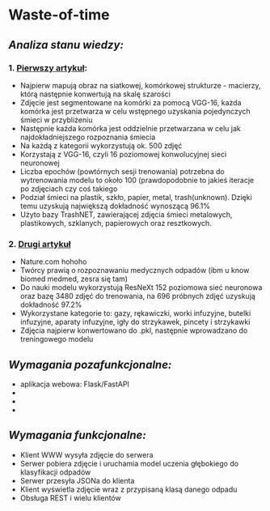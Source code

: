 # **Waste-of-time**

## *Analiza stanu wiedzy:*
### 1. [Pierwszy artykuł](https://www.google.com/url?sa=t&rct=j&q=&esrc=s&source=web&cd=&ved=2ahUKEwiLhYH4wer6AhVN6CoKHX7gCToQFnoECA0QAQ&url=https%3A%2F%2Fwww.mdpi.com%2F2071-1050%2F14%2F16%2F10226%2Fpdf%3Fversion%3D1660737939&usg=AOvVaw2gwoqcSkbKwttH8brH17_p):
  * Najpierw mapują obraz na siatkowej, komórkowej strukturze - macierzy, którą następnie konwertują na skalę szarości
  * Zdjęcie jest segmentowane na komórki za pomocą VGG-16, każda komórka jest przetwarza w celu wstępnego uzyskania pojedynczych śmieci w przybliżeniu
  * Następnie każda komórka jest oddzielnie przetwarzana w celu jak najdokładniejszego rozpoznania śmiecia
  * Na każdą z kategorii wykorzystują ok. 500 zdjęć
  * Korzystają z VGG-16, czyli 16 poziomowej konwolucyjnej sieci neuronowej
  * Liczba epochów (powtórnych sesji trenowania) potrzebna do wytrenowania modelu to około 100 (prawdopodobnie to jakieś iteracje po zdjęciach czy coś takiego
  * Podział śmieci na plastik, szkło, papier, metal, trash(unknown). Dzięki temu uzyskują największą dokładność wynoszącą 96.1%
  * Użyto bazy TrashNET, zawierającej zdjęcia śmieci metalowych, plastikowych, szklanych, papierowych oraz resztkowych.
### 2. [Drugi artykuł](https://www.nature.com/articles/s41598-022-06146-2#Abs1)
  * Nature.com hohoho
  * Twórcy prawią o rozpoznawaniu medycznych odpadów (ibm u know biomed medmed, zesra się tam)
  * Do nauki modelu wykorzystują ResNeXt 152 poziomowa sieć neuronowa oraz bazę 3480 zdjęć do trenowania, na 696 próbnych zdjęć uzyskują dokładność 97.2%
  * Wykorzystane kategorie to: gazy, rękawiczki, worki infuzyjne, butelki infuzyjne, aparaty infuzyjne, igły do strzykawek, pincety i strzykawki
  * Zdjęcia najpierw konwertowano do .pkl, następnie wprowadzano do treningowego modelu
## *Wymagania pozafunkcjonalne:*
- aplikacja webowa: Flask/FastAPI
-
-
-
## *Wymagania funkcjonalne:*
- Klient WWW wysyła zdjęcie do serwera
- Serwer pobiera zdjęcie i uruchamia model uczenia głębokiego do klasyfikacji odpadów
- Serwer przesyła JSONa do klienta
- Klient wyświetla zdjęcie wraz z przypisaną klasą danego odpadu
- Obsługa REST i wielu klientów
